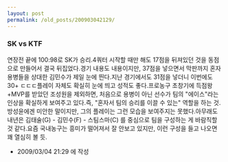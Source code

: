 ```yaml
---
layout: post
permalink: /old_posts/200903042129/
---
```


### SK vs KTF

연장전 끝에 100:98로 SK가 승리.4쿼터 시작할 때만 해도 17점을 뒤져있던 것을 동점으로 만들어서 결국 뒤집었다.경기 내용도 내용이지만, 37점을 넣으면서 막판까지 혼자 용병들을 상대한 김민수가 제일 눈에 띈다.지난 경기에서도 31점을 넣더니 이번에도 30+ ㄷㄷㄷ플레이 자체도 확실히 눈에 띄고 성적도 좋다.프로농구 초창기에 득점왕+MVP를 받았던 조성원을 제외하면, 처음으로 용병이 아닌 선수가 팀의 "에이스"라는 인상을 확실하게 보여주고 있다.즉, "혼자서 팀의 승리를 이끌 수 있는" 역할을 하는 것.방성윤에겐 미안한 말이지만, 그의 플레이는 그런 모습을 보여주지는 못했다.아무래도 내년은 김태술(G) - 김민수(F) - 스팀스마(C) 를 중심으로 팀을 구성하는 게 바람직할 것 같다.요즘 국내농구는 흥미가 떨어져서 잘 안보고 있지만, 이런 구성을 들고 나오면 꽤 열심히 볼 듯.



- 2009/03/04 21:29 에 작성